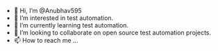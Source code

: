 - 👋 Hi, I’m @Anubhav595
- 👀 I’m interested in test automation.
- 🌱 I’m currently learning test automation.
- 💞️ I’m looking to collaborate on open source test automation projects.
- 📫 How to reach me ...

<!---
Anubhav595/Anubhav595 is a ✨ special ✨ repository because its `README.md` (this file) appears on your GitHub profile.
You can click the Preview link to take a look at your changes.
--->
